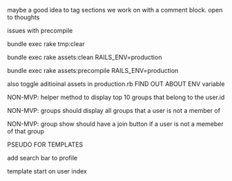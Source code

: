 maybe a good idea to tag sections we work on with a comment block. open to thoughts






issues with precompile


bundle exec rake tmp:clear

 bundle exec rake assets:clean RAILS_ENV=production

 bundle exec rake assets:precompile RAILS_ENV=production

 also toggle aditioinal assets in production.rb
 FIND OUT ABOUT ENV variable


NON-MVP: helper method to display top 10 groups that belong to the user.id

NON-MVP: groups should display all groups that a user is not a member of

NON-MVP: group show should have a join button if a user is not a memeber of that group









PSEUDO FOR TEMPLATES

add search bar to profile


template start on user index








































